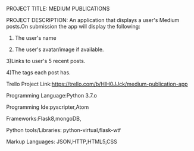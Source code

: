 PROJECT TITLE:  MEDIUM PUBLICATIONS

PROJECT DESCRIPTION:
An application that displays a user's Medium posts.On submission the app will display
the following:
1) The user's name

2) The user's avatar/image if available.

3)Links to user's 5 recent posts.

4)The tags each post has.


Trello Project Link:https://trello.com/b/HIH0JJck/medium-publication-app


Programming Language:Python 3.7.o

Programming Ide:pyscripter,Atom

Frameworks:Flask8,mongoDB,

Python tools/Libraries: python-virtual,flask-wtf

Markup Languages: JSON,HTTP,HTML5,CSS


